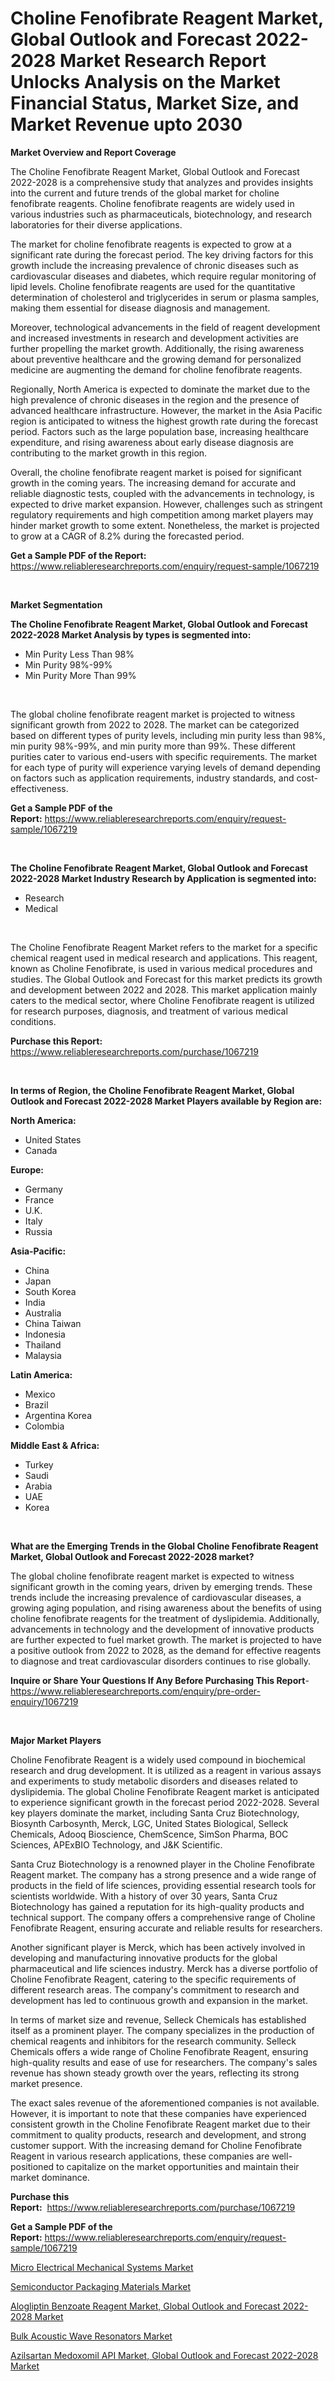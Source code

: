 <p><h1>Choline Fenofibrate Reagent Market, Global Outlook and Forecast 2022-2028 Market Research Report Unlocks Analysis on the Market Financial Status, Market Size, and Market Revenue upto 2030</h1></p><p><strong>Market Overview and Report Coverage</strong></p>
<p><p>The Choline Fenofibrate Reagent Market, Global Outlook and Forecast 2022-2028 is a comprehensive study that analyzes and provides insights into the current and future trends of the global market for choline fenofibrate reagents. Choline fenofibrate reagents are widely used in various industries such as pharmaceuticals, biotechnology, and research laboratories for their diverse applications.</p><p>The market for choline fenofibrate reagents is expected to grow at a significant rate during the forecast period. The key driving factors for this growth include the increasing prevalence of chronic diseases such as cardiovascular diseases and diabetes, which require regular monitoring of lipid levels. Choline fenofibrate reagents are used for the quantitative determination of cholesterol and triglycerides in serum or plasma samples, making them essential for disease diagnosis and management.</p><p>Moreover, technological advancements in the field of reagent development and increased investments in research and development activities are further propelling the market growth. Additionally, the rising awareness about preventive healthcare and the growing demand for personalized medicine are augmenting the demand for choline fenofibrate reagents.</p><p>Regionally, North America is expected to dominate the market due to the high prevalence of chronic diseases in the region and the presence of advanced healthcare infrastructure. However, the market in the Asia Pacific region is anticipated to witness the highest growth rate during the forecast period. Factors such as the large population base, increasing healthcare expenditure, and rising awareness about early disease diagnosis are contributing to the market growth in this region.</p><p>Overall, the choline fenofibrate reagent market is poised for significant growth in the coming years. The increasing demand for accurate and reliable diagnostic tests, coupled with the advancements in technology, is expected to drive market expansion. However, challenges such as stringent regulatory requirements and high competition among market players may hinder market growth to some extent. Nonetheless, the market is projected to grow at a CAGR of 8.2% during the forecasted period.</p></p>
<p><strong>Get a Sample PDF of the Report:</strong> <a href="https://www.reliableresearchreports.com/enquiry/request-sample/1067219">https://www.reliableresearchreports.com/enquiry/request-sample/1067219</a></p>
<p>&nbsp;</p>
<p><strong>Market Segmentation</strong></p>
<p><strong>The Choline Fenofibrate Reagent Market, Global Outlook and Forecast 2022-2028 Market Analysis by types is segmented into:</strong></p>
<p><ul><li>Min Purity Less Than 98%</li><li>Min Purity 98%-99%</li><li>Min Purity More Than 99%</li></ul></p>
<p>&nbsp;</p>
<p><p>The global choline fenofibrate reagent market is projected to witness significant growth from 2022 to 2028. The market can be categorized based on different types of purity levels, including min purity less than 98%, min purity 98%-99%, and min purity more than 99%. These different purities cater to various end-users with specific requirements. The market for each type of purity will experience varying levels of demand depending on factors such as application requirements, industry standards, and cost-effectiveness.</p></p>
<p><strong>Get a Sample PDF of the Report:</strong>&nbsp;<a href="https://www.reliableresearchreports.com/enquiry/request-sample/1067219">https://www.reliableresearchreports.com/enquiry/request-sample/1067219</a></p>
<p>&nbsp;</p>
<p><strong>The Choline Fenofibrate Reagent Market, Global Outlook and Forecast 2022-2028 Market Industry Research by Application is segmented into:</strong></p>
<p><ul><li>Research</li><li>Medical</li></ul></p>
<p>&nbsp;</p>
<p><p>The Choline Fenofibrate Reagent Market refers to the market for a specific chemical reagent used in medical research and applications. This reagent, known as Choline Fenofibrate, is used in various medical procedures and studies. The Global Outlook and Forecast for this market predicts its growth and development between 2022 and 2028. This market application mainly caters to the medical sector, where Choline Fenofibrate reagent is utilized for research purposes, diagnosis, and treatment of various medical conditions.</p></p>
<p><strong>Purchase this Report:</strong>&nbsp; <a href="https://www.reliableresearchreports.com/purchase/1067219">https://www.reliableresearchreports.com/purchase/1067219</a></p>
<p>&nbsp;</p>
<p><strong>In terms of Region, the Choline Fenofibrate Reagent Market, Global Outlook and Forecast 2022-2028 Market Players available by Region are:</strong></p>
<p>
    <p> <strong> North America: </strong>
        <ul>
            <li>United States</li>
            <li>Canada</li>
        </ul>
        </p> 
    <p> <strong> Europe: </strong>
        <ul>
            <li>Germany</li>
            <li>France</li>
            <li>U.K.</li>
            <li>Italy</li>
            <li>Russia</li>
        </ul>
        </p> 
    <p> <strong> Asia-Pacific: </strong>
        <ul>
            <li>China</li>
            <li>Japan</li>
            <li>South Korea</li>
            <li>India</li>
            <li>Australia</li>
            <li>China Taiwan</li>
            <li>Indonesia</li>
            <li>Thailand</li>
            <li>Malaysia</li>
        </ul>
        </p> 
    <p> <strong> Latin America: </strong>
        <ul>
            <li>Mexico</li>
            <li>Brazil</li>
            <li>Argentina Korea</li>
            <li>Colombia</li>
        </ul>
        </p> 
    <p> <strong> Middle East & Africa: </strong>
        <ul>
            <li>Turkey</li>
            <li>Saudi</li>
            <li>Arabia</li>
            <li>UAE</li>
            <li>Korea</li>
        </ul>
    </p>
    </p>
<p>&nbsp;</p>
<p><strong>What are the Emerging Trends in the Global Choline Fenofibrate Reagent Market, Global Outlook and Forecast 2022-2028 market?</strong></p>
<p><p>The global choline fenofibrate reagent market is expected to witness significant growth in the coming years, driven by emerging trends. These trends include the increasing prevalence of cardiovascular diseases, a growing aging population, and rising awareness about the benefits of using choline fenofibrate reagents for the treatment of dyslipidemia. Additionally, advancements in technology and the development of innovative products are further expected to fuel market growth. The market is projected to have a positive outlook from 2022 to 2028, as the demand for effective reagents to diagnose and treat cardiovascular disorders continues to rise globally.</p></p>
<p><strong>Inquire or Share Your Questions If Any Before Purchasing This Report</strong>- <a href="https://www.reliableresearchreports.com/enquiry/pre-order-enquiry/1067219">https://www.reliableresearchreports.com/enquiry/pre-order-enquiry/1067219</a></p>
<p>&nbsp;</p>
<p><strong>Major Market Players</strong></p>
<p><p>Choline Fenofibrate Reagent is a widely used compound in biochemical research and drug development. It is utilized as a reagent in various assays and experiments to study metabolic disorders and diseases related to dyslipidemia. The global Choline Fenofibrate Reagent market is anticipated to experience significant growth in the forecast period 2022-2028. Several key players dominate the market, including Santa Cruz Biotechnology, Biosynth Carbosynth, Merck, LGC, United States Biological, Selleck Chemicals, Adooq Bioscience, ChemScence, SimSon Pharma, BOC Sciences, APExBIO Technology, and J&K Scientific.</p><p>Santa Cruz Biotechnology is a renowned player in the Choline Fenofibrate Reagent market. The company has a strong presence and a wide range of products in the field of life sciences, providing essential research tools for scientists worldwide. With a history of over 30 years, Santa Cruz Biotechnology has gained a reputation for its high-quality products and technical support. The company offers a comprehensive range of Choline Fenofibrate Reagent, ensuring accurate and reliable results for researchers.</p><p>Another significant player is Merck, which has been actively involved in developing and manufacturing innovative products for the global pharmaceutical and life sciences industry. Merck has a diverse portfolio of Choline Fenofibrate Reagent, catering to the specific requirements of different research areas. The company's commitment to research and development has led to continuous growth and expansion in the market.</p><p>In terms of market size and revenue, Selleck Chemicals has established itself as a prominent player. The company specializes in the production of chemical reagents and inhibitors for the research community. Selleck Chemicals offers a wide range of Choline Fenofibrate Reagent, ensuring high-quality results and ease of use for researchers. The company's sales revenue has shown steady growth over the years, reflecting its strong market presence.</p><p>The exact sales revenue of the aforementioned companies is not available. However, it is important to note that these companies have experienced consistent growth in the Choline Fenofibrate Reagent market due to their commitment to quality products, research and development, and strong customer support. With the increasing demand for Choline Fenofibrate Reagent in various research applications, these companies are well-positioned to capitalize on the market opportunities and maintain their market dominance.</p></p>
<p><strong>Purchase this Report:</strong>&nbsp;&nbsp;<a href="https://www.reliableresearchreports.com/purchase/1067219">https://www.reliableresearchreports.com/purchase/1067219</a></p>
<p></p>
<p><strong>Get a Sample PDF of the Report:</strong>&nbsp;<a href="https://www.reliableresearchreports.com/enquiry/request-sample/1067219">https://www.reliableresearchreports.com/enquiry/request-sample/1067219</a></p>
<p><p><a href="https://www.reportprime.com/micro-electrical-mechanical-systems-r5159">Micro Electrical Mechanical Systems Market</a></p><p><a href="https://www.linkedin.com/pulse/semiconductor-packaging-materials-market-size-growth-forecast-zka3e/">Semiconductor Packaging Materials Market</a></p><p><a href="https://github.com/WillieWoodard/Market-Research-Report-List-1/blob/main/alogliptin-benzoate-reagent-market-global-outlook-and-forecast-2022-2028-market.md">Alogliptin Benzoate Reagent Market, Global Outlook and Forecast 2022-2028 Market</a></p><p><a href="https://www.linkedin.com/pulse/bulk-acoustic-wave-resonators-market-share-amp-new-trends-26tue/">Bulk Acoustic Wave Resonators Market</a></p><p><a href="https://github.com/BryceTownsendr/Market-Research-Report-List-1/blob/main/azilsartan-medoxomil-api-market-global-outlook-and-forecast-2022-2028-market.md">Azilsartan Medoxomil API Market, Global Outlook and Forecast 2022-2028 Market</a></p></p>